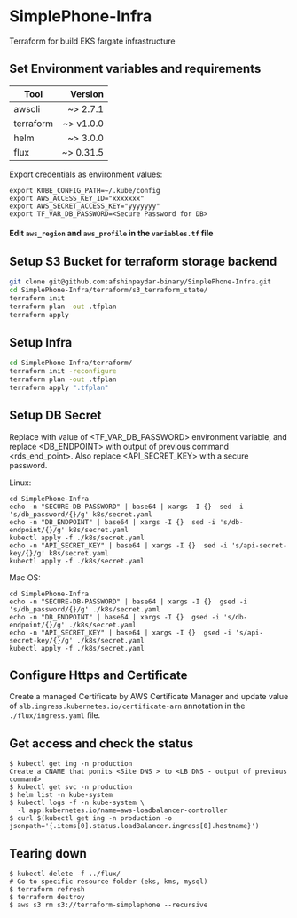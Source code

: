 # SimplePhone-Infra
Terraform for build EKS fargate infrastructure

## Set Environment variables and requirements

| Tool      | Version |
| --------- | ----------:|
| awscli    | ~> 2.7.1   |
| terraform | ~> v1.0.0  |
| helm      | ~> 3.0.0   |
| flux      | ~> 0.31.5  |

Export credentials as environment values:
```
export KUBE_CONFIG_PATH=~/.kube/config
export AWS_ACCESS_KEY_ID="xxxxxxx"
export AWS_SECRET_ACCESS_KEY="yyyyyyy"
export TF_VAR_DB_PASSWORD=<Secure Password for DB>

```

#### Edit `aws_region` and `aws_profile` in the `variables.tf` file

## Setup S3 Bucket for terraform storage backend
```sh
git clone git@github.com:afshinpaydar-binary/SimplePhone-Infra.git
cd SimplePhone-Infra/terraform/s3_terraform_state/
terraform init
terraform plan -out .tfplan
terraform apply
```

## Setup Infra
```sh
cd SimplePhone-Infra/terraform/
terraform init -reconfigure
terraform plan -out .tfplan
terraform apply ".tfplan"
```

## Setup DB Secret
Replace <SECURE-DB-PASSWORD> with value of <TF_VAR_DB_PASSWORD> environment variable, and replace <DB_ENDPOINT> with output of previous command <rds_end_point>.
Also replace <API_SECRET_KEY> with a secure password.

Linux:
```
cd SimplePhone-Infra
echo -n "SECURE-DB-PASSWORD" | base64 | xargs -I {}  sed -i 's/db_password/{}/g' k8s/secret.yaml
echo -n "DB_ENDPOINT" | base64 | xargs -I {}  sed -i 's/db-endpoint/{}/g' k8s/secret.yaml
kubectl apply -f ./k8s/secret.yaml
echo -n "API_SECRET_KEY" | base64 | xargs -I {}  sed -i 's/api-secret-key/{}/g' k8s/secret.yaml
kubectl apply -f ./k8s/secret.yaml
```

Mac OS:
```
cd SimplePhone-Infra
echo -n "SECURE-DB-PASSWORD" | base64 | xargs -I {}  gsed -i 's/db_password/{}/g' ./k8s/secret.yaml
echo -n "DB_ENDPOINT" | base64 | xargs -I {}  gsed -i 's/db-endpoint/{}/g' ./k8s/secret.yaml
echo -n "API_SECRET_KEY" | base64 | xargs -I {}  gsed -i 's/api-secret-key/{}/g' ./k8s/secret.yaml
kubectl apply -f ./k8s/secret.yaml
```

## Configure Https and Certificate
Create a managed Certificate by AWS Certificate Manager and update value of `alb.ingress.kubernetes.io/certificate-arn` annotation in the `./flux/ingress.yaml` file.

## Get access and check the status
```
$ kubectl get ing -n production
Create a CNAME that ponits <Site DNS > to <LB DNS - output of previous command>
$ kubectl get svc -n production
$ helm list -n kube-system
$ kubectl logs -f -n kube-system \
  -l app.kubernetes.io/name=aws-loadbalancer-controller
$ curl $(kubectl get ing -n production -o jsonpath='{.items[0].status.loadBalancer.ingress[0].hostname}')
```

## Tearing down
```
$ kubectl delete -f ../flux/
# Go to specific resource folder (eks, kms, mysql)
$ terraform refresh
$ terraform destroy
$ aws s3 rm s3://terraform-simplephone --recursive
```